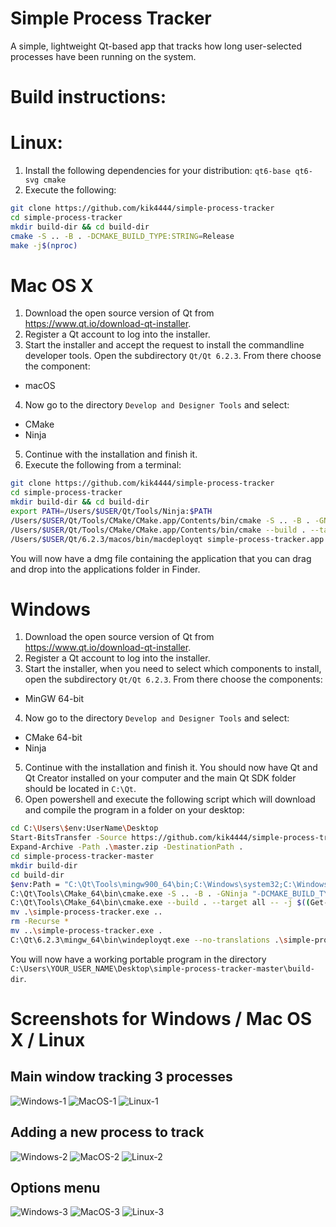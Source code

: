 
# Simple Process Tracker
A simple, lightweight Qt-based app that tracks how long user-selected processes have been running on the system.

# Build instructions:

# Linux:
1. Install the following dependencies for your distribution: `qt6-base qt6-svg cmake`
2. Execute the following:
```bash
git clone https://github.com/kik4444/simple-process-tracker
cd simple-process-tracker
mkdir build-dir && cd build-dir
cmake -S .. -B . -DCMAKE_BUILD_TYPE:STRING=Release
make -j$(nproc)
```

# Mac OS X
1. Download the open source version of Qt from https://www.qt.io/download-qt-installer.
2. Register a Qt account to log into the installer.
3. Start the installer and accept the request to install the commandline developer tools. Open the subdirectory `Qt/Qt 6.2.3`. From there choose the component:
- macOS
4. Now go to the directory `Develop and Designer Tools` and select:
- CMake
- Ninja
5. Continue with the installation and finish it.
6. Execute the following from a terminal:
```bash
git clone https://github.com/kik4444/simple-process-tracker
cd simple-process-tracker
mkdir build-dir && cd build-dir
export PATH=/Users/$USER/Qt/Tools/Ninja:$PATH
/Users/$USER/Qt/Tools/CMake/CMake.app/Contents/bin/cmake -S .. -B . -GNinja -DCMAKE_BUILD_TYPE:STRING=Release "-DCMAKE_PROJECT_INCLUDE_BEFORE:PATH=/Users/$USER/Qt/Qt Creator.app/Contents/Resources/package-manager/auto-setup.cmake" -DQT_QMAKE_EXECUTABLE:STRING=/Users/$USER/Qt/6.2.3/macos/bin/qmake -DCMAKE_PREFIX_PATH:STRING=/Users/$USER/Qt/6.2.3/macos -DCMAKE_C_COMPILER:STRING=/usr/bin/clang -DCMAKE_CXX_COMPILER:STRING=/usr/bin/clang++
/Users/$USER/Qt/Tools/CMake/CMake.app/Contents/bin/cmake --build . --target all -- -j$(sysctl -n hw.ncpu)
/Users/$USER/Qt/6.2.3/macos/bin/macdeployqt simple-process-tracker.app -dmg
```

You will now have a dmg file containing the application that you can drag and drop into the applications folder in Finder.

# Windows
1. Download the open source version of Qt from https://www.qt.io/download-qt-installer.
2. Register a Qt account to log into the installer.
3. Start the installer, when you need to select which components to install, open the subdirectory `Qt/Qt 6.2.3`. From there choose the components:
- MinGW 64-bit
4. Now go to the directory `Develop and Designer Tools` and select:
- CMake 64-bit
- Ninja
5. Continue with the installation and finish it. You should now have Qt and Qt Creator installed on your computer and the main Qt SDK folder should be located in `C:\Qt`.
6. Open powershell and execute the following script which will download and compile the program in a folder on your desktop:
```bash
cd C:\Users\$env:UserName\Desktop
Start-BitsTransfer -Source https://github.com/kik4444/simple-process-tracker/archive/refs/heads/master.zip -Destination .
Expand-Archive -Path .\master.zip -DestinationPath .
cd simple-process-tracker-master
mkdir build-dir
cd build-dir
$env:Path = "C:\Qt\Tools\mingw900_64\bin;C:\Windows\system32;C:\Windows;C:\Windows\System32\Wbem;C:\Windows\System32\WindowsPowerShell\v1.0\;C:\Windows\System32\OpenSSH\;C:\Qt\Tools\Ninja;"
C:\Qt\Tools\CMake_64\bin\cmake.exe -S .. -B . -GNinja "-DCMAKE_BUILD_TYPE:STRING=Release" "-DCMAKE_PROJECT_INCLUDE_BEFORE:PATH=C:/Qt/Tools/QtCreator/share/qtcreator/package-manager/auto-setup.cmake" "-DQT_QMAKE_EXECUTABLE:STRING=C:/Qt/6.2.3/mingw_64/bin/qmake.exe" "-DCMAKE_PREFIX_PATH:STRING=C:/Qt/6.2.3/mingw_64" "-DCMAKE_C_COMPILER:STRING=C:/Qt/Tools/mingw900_64/bin/gcc.exe" "-DCMAKE_CXX_COMPILER:STRING=C:/Qt/Tools/mingw900_64/bin/g++.exe"
C:\Qt\Tools\CMake_64\bin\cmake.exe --build . --target all -- -j $((Get-CimInstance Win32_ComputerSystem).NumberOfLogicalProcessors)
mv .\simple-process-tracker.exe ..
rm -Recurse *
mv ..\simple-process-tracker.exe .
C:\Qt\6.2.3\mingw_64\bin\windeployqt.exe --no-translations .\simple-process-tracker.exe
```

You will now have a working portable program in the directory `C:\Users\YOUR_USER_NAME\Desktop\simple-process-tracker-master\build-dir`.

# Screenshots for Windows / Mac OS X / Linux
## Main window tracking 3 processes
![Windows-1](https://user-images.githubusercontent.com/7779637/154819200-f7aeec4c-ec88-4266-bc9d-068fe69ba2aa.png)
![MacOS-1](https://user-images.githubusercontent.com/7779637/154819227-0307720b-d882-4626-9b11-d7884c0da359.png)
![Linux-1](https://user-images.githubusercontent.com/7779637/154819239-b1ef88fa-4216-467c-8a79-6f8bf0a396e2.png)

## Adding a new process to track
![Windows-2](https://user-images.githubusercontent.com/7779637/154819189-f41babfe-c96a-4138-b38d-0182a9ae3dc5.png)
![MacOS-2](https://user-images.githubusercontent.com/7779637/154819230-c1855d3e-6dde-447e-9dbb-c0b02e407f4c.png)
![Linux-2](https://user-images.githubusercontent.com/7779637/154819240-e4aac09d-377c-442e-b0fa-dfb34fe9de09.png)

## Options menu
![Windows-3](https://user-images.githubusercontent.com/7779637/154819196-e541133e-9367-4beb-9a44-7073224a7aec.png)
![MacOS-3](https://user-images.githubusercontent.com/7779637/154819232-b59a940a-a836-41e0-a847-99868e2dbb5a.png)
![Linux-3](https://user-images.githubusercontent.com/7779637/154819241-a95c4a08-df8b-40f3-b950-362702af2619.png)

